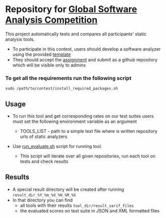 # Repository for [Global Software Analysis Competition](https://gsac.tech/)

This project automatically tests and compares all participants' static analysis tools.

* To participate in this contest, users should develop a software analyzer using the
  provided [template](./example-analyzer)
* They should accept the [assignment](https://classroom.github.com/a/S_09sdh2) and submit as a
  github repository which will be visible only to admins

### To get all the requirements run the following script

```shell
sudo /path/to/contest/install_required_packages.sh
```

## Usage

* To run this tool and get corresponding rates on our test suites
  users must set the following environment variable as an argument
    * TOOLS_LIST - path to a simple text file where is written repository urls of static analyzers

* Use [run_evaluate.sh](/run_evaluate.sh) script for running tool.
    * This script will iterate over all given repositories, run each tool on tests and check results

## Results
* A special result directory will be created after running `result_dir_%Y_%m_%d_%H_%M_%S`
* In that directory you can find 
  * all tools with their results `tool_dir/result_sarif_files`
  * the evaluated scores on test suite in JSON and XML formatted files
